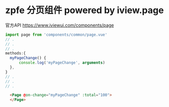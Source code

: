 # zpfe 分页组件 powered by iview.page

官方API
<https://www.iviewui.com/components/page>
```js
import page from 'components/common/page.vue'
// .
// .
// .
methods:{
  myPageChange() {
      console.log('myPageChange', arguments)
  },
}
// .
// .
// .
```
```html
  <Page @on-change="myPageChange" :total="100">
  </Page>
```